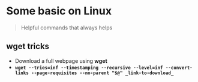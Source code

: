 # Some basic on Linux

> Helpful commands that always helps

## wget tricks

- Download a full webpage using **wget**
- **`wget --tries=inf --timestamping --recursive --level=inf --convert-links --page-requisites --no-parent "$@" _link-to-download_`**
